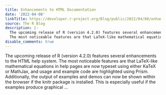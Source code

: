 ```yaml
---
title: Enhancements to HTML Documentation
date: '2022-04-08'
linkTitle: https://developer.r-project.org/Blog/public/2022/04/08/enhancements-to-html-documentation/
source: The R Blog
description: |-
  The upcoming release of R (version 4.2.0) features several enhancements to the HTML help system.
  The most noticeable features are that LaTeX-like mathematical equations in help pages are now typeset using either KaTeX or MathJax, and usage and example code are highlighted using Prism. Additionally, the output of examples and demos can now be shown within the browser if the knitr package is installed. This is especially useful if the examples produce graphical ...
disable_comments: true
---
```

The upcoming release of R (version 4.2.0) features several enhancements to the HTML help system.
The most noticeable features are that LaTeX-like mathematical equations in help pages are now typeset using either KaTeX or MathJax, and usage and example code are highlighted using Prism. Additionally, the output of examples and demos can now be shown within the browser if the knitr package is installed. This is especially useful if the examples produce graphical ...